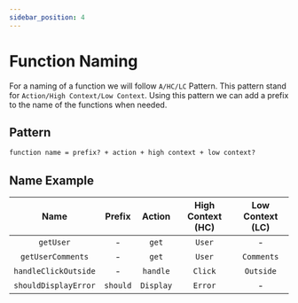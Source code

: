```yaml
---
sidebar_position: 4
---
```


# Function Naming

For a naming of a function we will follow `A/HC/LC` Pattern. This pattern stand for `Action/High Context/Low Context`. Using this pattern we can add a prefix to the name of the functions when needed.

## Pattern

```md
function name = prefix? + action + high context + low context?
```

## Name Example

|         Name         |  Prefix  |  Action   | High Context (HC) | Low Context (LC) |
| :------------------: | :------: | :-------: | :---------------: | :--------------: |
|      `getUser`       |    -     |   `get`   |      `User`       |        -         |
|  `getUserComments`   |    -     |   `get`   |      `User`       |    `Comments`    |
| `handleClickOutside` |    -     | `handle`  |      `Click`      |    `Outside`     |
| `shouldDisplayError` | `should` | `Display` |      `Error`      |        -         |
